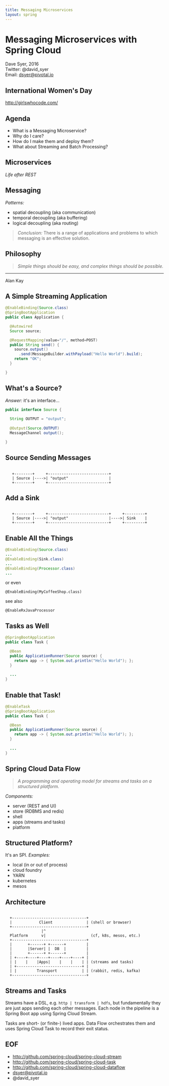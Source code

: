 ```yaml
---
title: Messaging Microservices
layout: spring
---
```

# Messaging Microservices with Spring Cloud

Dave Syer, 2016  
Twitter: @david_syer  
Email: dsyer@pivotal.io

## International Women's Day

http://girlswhocode.com/

## Agenda

* What is a Messaging Microservice?
* Why do I care?
* How do I make them and deploy them?
* What about Streaming and Batch Processing?

## Microservices




*Life after REST*

## Messaging

*Patterns:*

* spatial decoupling (aka communication)
* temporal decoupling (aka buffering)
* logical decoupling (aka routing)

> *Conclusion:* There is a range of applications and problems to
> which messaging is an effective solution.

## Philosophy

> *Simple things should be easy, and*
> *complex things should be possible.*

---
Alan Kay

## A Simple Streaming Application



```java
@EnableBinding(Source.class)
@SpringBootApplication
public class Application {

  @Autowired
  Source source;

  @RequestMapping(value="/", method=POST)
  public String send() {
    source.output()
      .send(MessageBuilder.withPayload("Hello World").build);
    return "OK";
  }

}
```

## What's a Source?



*Answer:* it's an interface...

```java
public interface Source {
	
  String OUTPUT = "output";
	
  @Output(Source.OUTPUT)
  MessageChannel output();

}
```

## Source Sending Messages

  
  
```

   +--------+     +---------------------------+
   | Source |---->| "output"                  |
   +--------+     +---------------------------+

```

## Add a Sink




```

   +--------+     +---------------------------+     +---------+
   | Source |---->| "output"                  |---->| Sink    |
   +--------+     +---------------------------+     +---------+

```

## Enable All the Things




```java
@EnableBinding(Source.class)
...
@EnableBinding(Sink.class)
...
@EnableBinding(Processor.class)
...
```

or even

```
@EnableBinding(MyCoffeeShop.class)
```

see also

```
@EnableRxJavaProcessor
```

## Tasks as Well




```java
@SpringBootApplication
public class Task {

  @Bean
  public ApplicationRunner(Source source) {
    return app -> { System.out.println("Hello World"); };
  }
  
  ...
}
```

## Enable that Task!



```java
@EnableTask
@SpringBootApplication
public class Task {

  @Bean
  public ApplicationRunner(Source source) {
    return app -> { System.out.println("Hello World"); };
  }
  
  ...
}
```

## Spring Cloud Data Flow

> *A programming and operating model for*
> *streams and tasks on a structured platform.*

_Components:_

* server (REST and UI)
* store (RDBMS and redis)
* shell
* apps (streams and tasks)
* platform


## Structured Platform?

It's an SPI. _Examples:_

* local (in or out of process)
* cloud foundry
* YARN
* kubernetes
* mesos

## Architecture

```

  +---------------------------------+
  |            Client               | (shell or browser)
  +---------------------------------+
                |^
  Platform      v|                    (cf, k8s, mesos, etc.)
  +---------------------------------+
  |       +------+ +------+         |
  |       |Server| |  DB  |         |
  |       +------+ +------+         |
  | +----+----+----+----+----+----+ |
  | |    |    |Apps|    |    |    | | (streams and tasks)
  | +-----------------------------+ |
  | |         Transport           | | (rabbit, redis, kafka)
  +---------------------------------+

```

## Streams and Tasks

Streams have a DSL, e.g. `http | transform | hdfs`, but fundamentally
they are just apps sending each other messages. Each node in the
pipeline is a Spring Boot app using Spring Cloud Stream.

Tasks are short- (or finite-) lived apps. Data Flow orchestrates them
and uses Spring Cloud Task to record their exit status.

## EOF

* http://github.com/spring-cloud/spring-cloud-stream
* http://github.com/spring-cloud/spring-cloud-task
* http://github.com/spring-cloud/spring-cloud-dataflow
* dsyer@pivotal.io
* @david_syer
